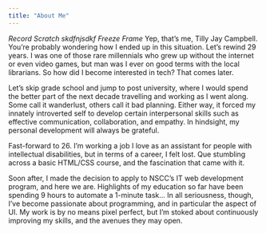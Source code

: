 ```yaml
---
title: "About Me"
---
```


*Record Scratch  skdfnjsdkf* *Freeze Frame* Yep, that’s me, Tilly Jay Campbell. You’re probably wondering how I ended up in this situation. Let’s rewind 29 years. I was one of those rare millennials who grew up without the internet or even video games, but man was I ever on good terms with the local librarians. So how did I become interested in tech? That comes later.

Let’s skip grade school and jump to post university, where I would spend the better part of the next decade travelling and working as I went along. Some call it wanderlust, others call it bad planning. Either way, it forced my innately introverted self to develop certain interpersonal skills such as effective communication, collaboration, and empathy. In hindsight, my personal development will always be grateful.

Fast-forward to 26. I’m working a job I love as an assistant for people with intellectual disabilities, but in terms of a career, I felt lost. Que stumbling across a basic HTML/CSS course, and the fascination that came with it.

Soon after, I made the decision to apply to NSCC’s IT web development program, and here we are. Highlights of my education so far have been spending 9 hours to automate a 1-minute task… In all seriousness, though, I’ve become passionate about programming, and in particular the aspect of UI. My work is by no means pixel perfect, but I’m stoked about continuously  improving my skills, and the avenues they may open.

